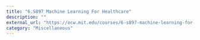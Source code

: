 ```yaml
---
title: "6.S897 Machine Learning For Healthcare"
description: ""
external_url: "https://ocw.mit.edu/courses/6-s897-machine-learning-for-healthcare-spring-2019/video_galleries/lecture-videos/"
category: "Miscellaneous"
---
```

